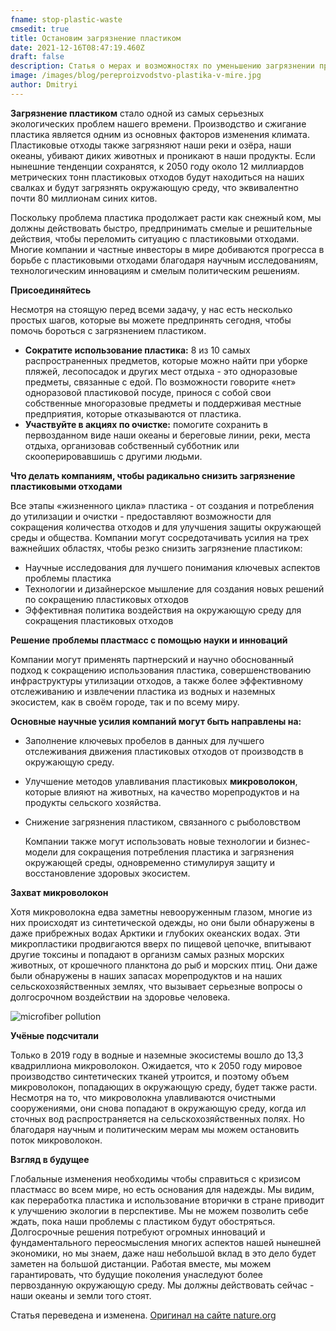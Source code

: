 ```yaml
---
fname: stop-plastic-waste
cmsedit: true
title: Остановим загрязнение пластиком
date: 2021-12-16T08:47:19.460Z
draft: false
description: Статья о мерах и возможностях по уменьшению загрязнении природы пластиком.
image: /images/blog/pereproizvodstvo-plastika-v-mire.jpg
author: Dmitryi
---
```

<!--StartFragment-->

**Загрязнение пластиком** стало одной из самых серьезных экологических проблем нашего времени. Производство и сжигание пластика является одним из основных факторов изменения климата. Пластиковые отходы также загрязняют наши реки и озёра, наши океаны, убивают диких животных и проникают в наши продукты. Если нынешние тенденции сохранятся, к 2050 году около 12 миллиардов метрических тонн пластиковых отходов будут находиться на наших свалках и будут загрязнять окружающую среду, что эквивалентно почти 80 миллионам синих китов.

<!--EndFragment-->

<!--StartFragment-->

Поскольку проблема пластика продолжает расти как снежный ком, мы должны действовать быстро, предпринимать смелые и решительные действия, чтобы переломить ситуацию с пластиковыми отходами. Многие компании и частные инвесторы в мире добиваются прогресса в борьбе с пластиковыми отходами  благодаря научным исследованиям, технологическим инновациям и смелым политическим решениям. 

<!--EndFragment-->

<!--StartFragment-->

**Присоединяйтесь**

Несмотря на стоящую перед всеми задачу, у нас есть несколько простых шагов, которые вы можете предпринять сегодня, чтобы помочь бороться с загрязнением пластиком. 

* **Сократите использование пластика:** 8 из 10 самых распространенных предметов, которые можно найти при уборке пляжей, лесопосадок и других мест отдыха - это одноразовые предметы, связанные с едой. По возможности говорите «нет» одноразовой пластиковой посуде, принося с собой свои собственные многоразовые предметы и поддерживая местные предприятия, которые отказываются от пластика. 
* **Участвуйте в акциях по очистке:** помогите сохранить в первозданном виде наши океаны и береговые линии, реки, места отдыха, организовав собственный субботник или скооперировавшишь с другими людьми. 

<!--EndFragment-->

<!--StartFragment-->

**Что делать компаниям, чтобы радикально снизить загрязнение пластиковыми отходами** 

Все этапы «жизненного цикла» пластика - от создания и потребления до утилизации и очистки - предоставляют возможности для сокращения количества отходов и для улучшения защиты окружающей среды и общества. Компании могут сосредотачивать усилия на трех важнейших областях, чтобы резко снизить загрязнение пластиком: 

* Научные исследования для лучшего понимания ключевых аспектов проблемы пластика 
* Технологии и дизайнерское мышление для создания новых решений по сокращению пластиковых отходов 
* Эффективная политика воздействия на окружающую среду для сокращения пластиковых отходов

<!--EndFragment-->

<!--StartFragment-->

**Решение проблемы пластмасс с помощью науки и инноваций** 

Компании могут применять партнерский и научно обоснованный подход к сокращению использования пластика, совершенствованию инфраструктуры утилизации отходов, а также более эффективному отслеживанию и извлечении пластика из водных и наземных экосистем, как в своём городе, так и по всему миру. 

<!--StartFragment-->

**Основные научные усилия компаний могут быть направлены на:**

* Заполнение ключевых пробелов в данных для лучшего отслеживания движения пластиковых отходов от производств в окружающую среду. 
* Улучшение методов улавливания пластиковых **микроволокон**, которые влияют на животных,  на качество морепродуктов и на продукты сельского хозяйства. 
* Снижение загрязнения пластиком, связанного с рыболовством 

  Компании также могут использовать новые технологии и бизнес-модели для сокращения потребления пластика и загрязнения окружающей среды, одновременно стимулируя защиту и восстановление здоровых экосистем. 

<!--EndFragment-->

<!--StartFragment-->

**Захват микроволокон** 

Хотя микроволокна едва заметны невооруженным глазом, многие из них происходят из синтетической одежды, но они были обнаружены в даже прибрежных водах Арктики и глубоких океанских водах. Эти микропластики продвигаются вверх по пищевой цепочке, впитывают другие токсины и попадают в организм самых разных морских животных, от крошечного планктона до рыб и морских птиц. Они даже были обнаружены в наших запасах морепродуктов и на наших сельскохозяйственных землях, что вызывает серьезные вопросы о долгосрочном воздействии на здоровье человека.

<!--EndFragment-->

![microfiber pollution](/images/blog/microfibers-pollution-mikrovolokna-zagryaznenie.png "microfiber pollution")

 <!--StartFragment-->

**Учёные подсчитали**

Только в 2019 году в водные и наземные экосистемы вошло до 13,3 квадриллиона микроволокон. Ожидается, что к 2050 году мировое производство синтетических тканей утроится, и поэтому объем микроволокон, попадающих в окружающую среду, будет также расти. Несмотря на то, что микроволокна улавливаются очистными сооружениями, они снова попадают в окружающую среду, когда ил сточных вод распространяется на сельскохозяйственных полях. Но благодаря научным и политическим мерам мы можем остановить поток микроволокон.

<!--EndFragment-->

<!--StartFragment-->

**Взгляд в будущее** 

Глобальные изменения необходимы чтобы справиться с кризисом пластмасс во всем мире, но есть основания для надежды. Мы видим, как переработка пластика и использование вторички в стране приводит к улучшению экологии в перспективе.  Мы не можем позволить себе ждать, пока наши проблемы с пластиком будут обостряться. Долгосрочные решения потребуют огромных инноваций и фундаментального переосмысления многих аспектов нашей нынешней экономики, но мы знаем, даже наш небольшой вклад в это дело будет заметен на большой дистанции. Работая вместе, мы можем гарантировать, что будущие поколения унаследуют более первозданную окружающую среду. Мы должны действовать сейчас - наши океаны и земли того стоят.

<!--EndFragment-->

Статья переведена и изменена. [Оригинал на сайте nature.org](https://www.nature.org/en-us/about-us/where-we-work/united-states/california/stories-in-california/stop-plastic-waste/)